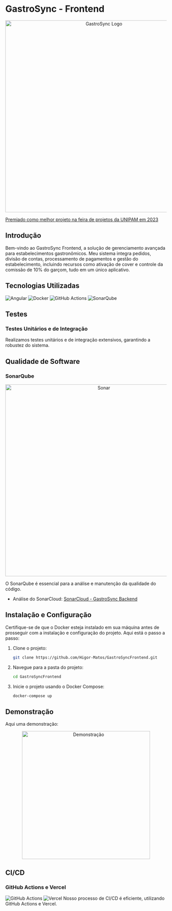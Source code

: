 # GastroSync - Frontend

<p align="center">
  <img src="https://i.imgur.com/9bopGVU.png" alt="GastroSync Logo" width="600">
</p>

[Premiado como melhor projeto na feira de projetos da UNIPAM em 2023](https://youtu.be/3Smsd7WIpfQ)

## Introdução

Bem-vindo ao GastroSync Frontend, a solução de gerenciamento avançada para estabelecimentos gastronômicos. Meu sistema integra pedidos, divisão de contas, processamento de pagamentos e gestão do estabelecimento, incluindo recursos como ativação de cover e controle da comissão de 10% do garçom, tudo em um único aplicativo.

## Tecnologias Utilizadas

![Angular](https://img.shields.io/badge/Angular-DD0031?style=for-the-badge&logo=angular&logoColor=white) 
![Docker](https://img.shields.io/badge/Docker-2CA5E0?style=for-the-badge&logo=docker&logoColor=white) 
![GitHub Actions](https://img.shields.io/badge/github-2088FF?style=for-the-badge&logo=github-actions&logoColor=white) 
![SonarQube](https://img.shields.io/badge/sonarqube-4E9BCD?style=for-the-badge&logo=sonarqube&logoColor=white) 

## Testes

### Testes Unitários e de Integração
Realizamos testes unitários e de integração extensivos, garantindo a robustez do sistema.

## Qualidade de Software

### SonarQube
<p align="center">
<img src="https://i.imgur.com/SOK1zVq.png" alt="Sonar" width="600">
</p>

O SonarQube é essencial para a análise e manutenção da qualidade do código.

- Análise do SonarCloud: [SonarCloud - GastroSync Backend](https://sonarcloud.io/project/overview?id=Higor-Matos_GastroSyncFrontEnd)


## Instalação e Configuração

Certifique-se de que o Docker esteja instalado em sua máquina antes de prosseguir com a instalação e configuração do projeto. Aqui está o passo a passo:

1. Clone o projeto:
   ```bash
   git clone https://github.com/Higor-Matos/GastroSyncFrontend.git

2. Navegue para a pasta do projeto:
   ```bash
   cd GastroSyncFrontend

3. Inicie o projeto usando o Docker Compose:
   ```bash
   docker-compose up

## Demonstração

Aqui uma demonstração:

<p align="center">
  <img src="/Apresentacao/mobile.gif" alt="Demonstração" width="400">
</p>

## CI/CD

### GitHub Actions e Vercel
![GitHub Actions](https://i.imgur.com/U8z54yK.png) ![Vercel](https://i.imgur.com/H4pBikz.png)
Nosso processo de CI/CD é eficiente, utilizando GitHub Actions e Vercel.
